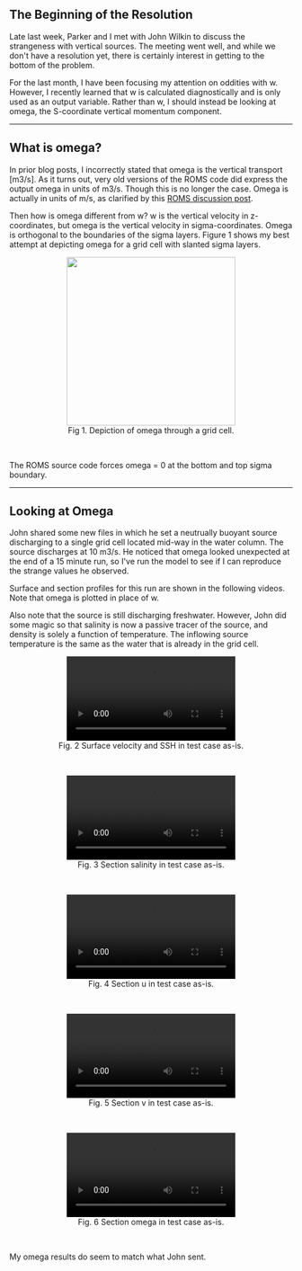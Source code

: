 ## The Beginning of the Resolution

Late last week, Parker and I met with John Wilkin to discuss the strangeness with vertical sources. The meeting went well, and while we don't have a resolution yet, there is certainly interest in getting to the bottom of the problem.

For the last month, I have been focusing my attention on oddities with w. However, I recently learned that w is calculated diagnostically and is only used as an output variable. Rather than w, I should instead be looking at omega, the S-coordinate vertical momentum component.

---
## What is omega?

In prior blog posts, I incorrectly stated that omega is the vertical transport [m3/s]. As it turns out, very old versions of the ROMS code did express the output omega in units of m3/s. Though this is no longer the case. Omega is actually in units of m/s, as clarified by this [ROMS discussion post](https://www.myroms.org/forum/viewtopic.php?f=19&t=1150).

Then how is omega different from w?
w is the vertical velocity in z-coordinates, but omega is the vertical velocity in sigma-coordinates. Omega is orthogonal to the boundaries of the sigma layers. Figure 1 shows my best attempt at depicting omega for a grid cell with slanted sigma layers.

<p style="text-align:center;"><img src="https://user-images.githubusercontent.com/15829099/234327432-9008f7be-740f-4c49-b583-d190dd05e4c0.jpg" width="300"/><br>Fig 1. Depiction of omega through a grid cell.</p><br>

The ROMS source code forces omega = 0 at the bottom and top sigma boundary.

---
## Looking at Omega

John shared some new files in which he set a neutrually buoyant source discharging to a single grid cell located mid-way in the water column. The source discharges at 10 m3/s. He noticed that omega looked unexpected at the end of a 15 minute run, so I've run the model to see if I can reproduce the strange values he observed.

Surface and section profiles for this run are shown in the following videos. Note that omega is plotted in place of w.

Also note that the source is still discharging freshwater. However, John did some magic so that salinity is now a passive tracer of the source, and density is solely a function of temperature. The inflowing source temperature is the same as the water that is already in the grid cell.

<p style="text-align:center;"><video src="https://user-images.githubusercontent.com/15829099/234332777-5aab1def-7aa8-43e2-9d76-8a17e1de9089.mp4" controls="controls" style="max-width: 550px;"></video><br>Fig. 2 Surface velocity and SSH in test case as-is.</p><br>

<p style="text-align:center;"><video src="https://user-images.githubusercontent.com/15829099/234332905-0ce90854-1cdc-4b68-9c62-e4227ed075a5.mp4" controls="controls" style="max-width: 800px;"></video><br>Fig. 3 Section salinity in test case as-is.</p><br>

<p style="text-align:center;"><video src="https://user-images.githubusercontent.com/15829099/234333925-02b5bf0f-3744-4223-8eb3-d2a3033ac635.mp4" controls="controls" style="max-width: 800px;"></video><br>Fig. 4 Section u in test case as-is.</p><br>

<p style="text-align:center;"><video src="https://user-images.githubusercontent.com/15829099/234333999-0c6003e3-9a3f-406e-b0dc-b486f6c481f6.mp4" controls="controls" style="max-width: 800px;"></video><br>Fig. 5 Section v in test case as-is.</p><br>

<p style="text-align:center;"><video src="https://user-images.githubusercontent.com/15829099/234333800-a1edc80c-07ce-4b3a-9770-6fb726a91bd9.mp4" controls="controls" style="max-width: 800px;"></video><br>Fig. 6 Section omega in test case as-is.</p><br>

My omega results do seem to match what John sent.